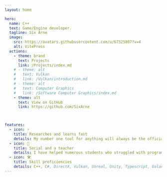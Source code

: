 ```yaml
---
layout: home

hero:
  name: C++
  text: Game/Engine developer.
  tagline: Six Arne
  image:
    src: https://avatars.githubusercontent.com/u/67325807?v=4
    alt: VitePress
  actions:
    - theme: brand
      text: Projects
      link: /Projects/index.md
    # - theme: alt
    #   text: Vulkan
    #   link: /Vulkan/introduction.md
    # - theme: alt
    #   text: Computer Graphics
    #   link: /Software Computer Graphics/index.md
    - theme: alt
      text: View on GitHub
      link: https://github.com/SixArne
    


features:
  - icon: ⚡️
    title: Researches and learns fast
    details: My number one tool for anything will always be the official documentation, I will always find a solution to a given problem.
  - icon: 🖖
    title: Social and a teacher
    details: I have helped numerous students who struggled with programming and 3D related topics, helping them also helped me grasp these concepts.
  - icon: 🛠️
    title: Skill proficiencies
    details: C++, C#, DirectX, Vulkan, Unreal, Unity, Typescript, Golang, Python
---
```

